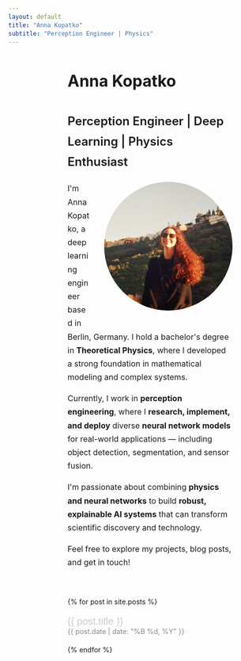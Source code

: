 ```yaml
---
layout: default
title: "Anna Kopatko"
subtitle: "Perception Engineer | Physics"
---
```


<!-- Import Manrope font and custom CSS -->
<head>
<link href="https://fonts.googleapis.com/css2?family=Manrope:wght@300;400;600;700&display=swap" rel="stylesheet">
<link rel="stylesheet" href="/assets/css/style.css">
</head>

<!-- Profile Section -->
<div class="container" style="margin-left: 120px; margin-right: 50px; font-size: 16px; line-height: 1.7;">

<h1 style="font-weight:700; font-size: 32px;">Anna Kopatko</h1>
<h2 style="font-weight:600; font-size: 24px;">Perception Engineer | Deep Learning | Physics Enthusiast</h2>

<!-- Floating Image -->
<img src="/assets/anna.jpg" alt="Anna Kopatko" style="width: 260px; height: 260px; object-fit: cover; border-radius: 100%; float: right; margin-left: 30px; margin-bottom: 20px;">

<p>I'm Anna Kopatko, a deep learning engineer based in Berlin, Germany.  
I hold a bachelor's degree in <b>Theoretical Physics</b>, where I developed a strong foundation in mathematical modeling and complex systems.</p>

<p>Currently, I work in <b>perception engineering</b>, where I <b>research, implement, and deploy</b> diverse <b>neural network models</b> for real-world applications — including object detection, segmentation, and sensor fusion.</p>

<p>I'm passionate about combining <b>physics and neural networks</b> to build <b>robust, explainable AI systems</b> that can transform scientific discovery and technology.</p>

<p>Feel free to explore my projects, blog posts, and get in touch!</p>

<div style="clear: both;"></div>

</div>

<!-- Latest Posts -->
<div class="container" style="display: flex; flex-direction: column; gap: 20px; margin-top: 40px; margin-left: 120px; margin-right: 50px;">
{% for post in site.posts %}
  <div>
    <a href="{{ post.url }}" style="font-family: 'Manrope', sans-serif; font-size: 20px; color: #cccccc; text-decoration: none;">
      {{ post.title }}
    </a>
    <div style="font-size: 14px; color: #888888;">{{ post.date | date: "%B %d, %Y" }}</div>
  </div>
{% endfor %}
</div>
